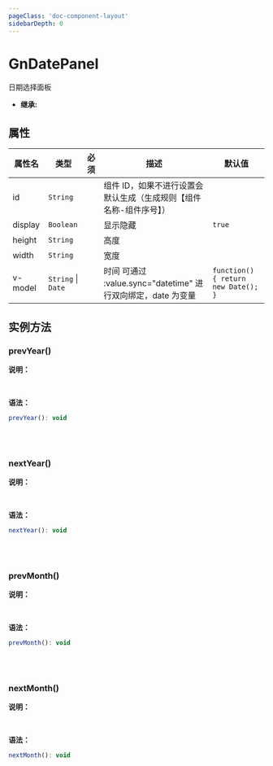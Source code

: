 ```yaml
---
pageClass: 'doc-component-layout'
sidebarDepth: 0
---
```


# GnDatePanel

日期选择面板

- **继承:**

## 属性

<div class="doc-table">

| 属性名  | 类型                   | 必须 | 描述                                                               | 默认值                              |
| ------- | ---------------------- | ---- | ------------------------------------------------------------------ | ----------------------------------- |
| id      | `String`               |      | 组件 ID，如果不进行设置会默认生成（生成规则【组件名称-组件序号】） |                                     |
| display | `Boolean`              |      | 显示隐藏                                                           | `true`                              |
| height  | `String`               |      | 高度                                                               |                                     |
| width   | `String`               |      | 宽度                                                               |                                     |
| v-model | `String` &#124; `Date` |      | 时间 可通过 :value.sync="datetime" 进行双向绑定，date 为变量       | `function() { return new Date(); }` |

</div>

## 实例方法

### prevYear()

<div class="method-body">

**说明：**

<br>

**语法：**

```js
prevYear(): void
```

<br>

<br>

</div>

### nextYear()

<div class="method-body">

**说明：**

<br>

**语法：**

```js
nextYear(): void
```

<br>

<br>

</div>

### prevMonth()

<div class="method-body">

**说明：**

<br>

**语法：**

```js
prevMonth(): void
```

<br>

<br>

</div>

### nextMonth()

<div class="method-body">

**说明：**

<br>

**语法：**

```js
nextMonth(): void
```

<br>

<br>

</div>
